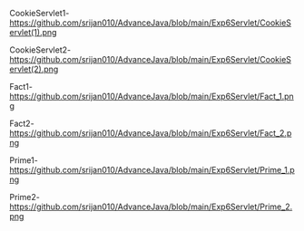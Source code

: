CookieServlet1-https://github.com/srijan010/AdvanceJava/blob/main/Exp6Servlet/CookieServlet(1).png


CookieServlet2-https://github.com/srijan010/AdvanceJava/blob/main/Exp6Servlet/CookieServlet(2).png

Fact1-https://github.com/srijan010/AdvanceJava/blob/main/Exp6Servlet/Fact_1.png

Fact2-https://github.com/srijan010/AdvanceJava/blob/main/Exp6Servlet/Fact_2.png

Prime1-https://github.com/srijan010/AdvanceJava/blob/main/Exp6Servlet/Prime_1.png

Prime2-https://github.com/srijan010/AdvanceJava/blob/main/Exp6Servlet/Prime_2.png
